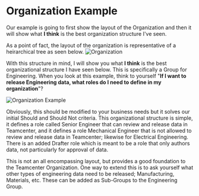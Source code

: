 # Organization Example
Our example is going to first show the layout of the Organization and then it will show what **I think** is the best organization structure I've seen.

As a point of fact, the layout of the organization is representative of a heirarchical tree as seen below.
![Organization](https://github.com/Phoneyboi/dataModelTeamcenter/assets/90519425/317d26a0-5377-4bfa-8167-5d81320b8d2b)

With this structure in mind, I will show you what **I think** is the best organizational structure I have seen below. This is specifically a Group for Engineering. When you look at this example, think to yourself "**If I want to release Engineering data, what roles do I need to define in my organization**"?

![Organization Example](https://github.com/Phoneyboi/dataModelTeamcenter/assets/90519425/775c2a57-d4c8-42cc-bf6a-26e7a515228c)

Obviously, this should be modified to your business needs but it solves our initial Should and Should Not criteria. This organizational structure is simple, it defines a role called Senior Engineer that can review and release data in Teamcenter, and it defines a role Mechanical Engineer that is not allowed to review and release data in Teamcenter; likewise for Electrical Engineering. There is an added Drafter role which is meant to be a role that only authors data, not particularly for approval of data. 

This is not an all encompassing layout, but provides a good foundation to the Teamcenter Organization. One way to extend this is to ask yourself what other types of engineering data need to be released; Manufacturing, Materials, etc. These can be added as Sub-Groups to the Engineering Group. 
